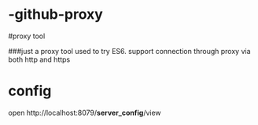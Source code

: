# -github-proxy
#proxy tool

###just a proxy tool used to try ES6. support connection through proxy via both http and https

# config
open http://localhost:8079/__server_config__/view

